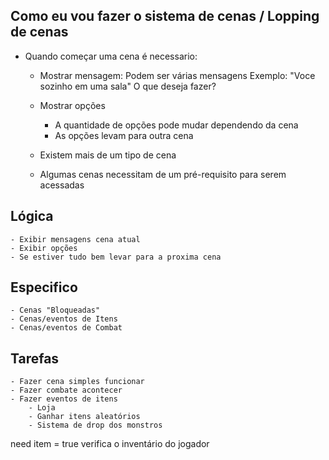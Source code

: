 ## Como eu vou fazer o sistema de cenas / Lopping de cenas

- Quando começar uma cena é necessario:

  - Mostrar mensagem:
    Podem ser várias mensagens
    Exemplo: "Voce sozinho em uma sala"
    O que deseja fazer?

  - Mostrar opções

    - A quantidade de opções pode mudar dependendo da cena
    - As opções levam para outra cena

  - Existem mais de um tipo de cena
  - Algumas cenas necessitam de um pré-requisito para serem acessadas

## Lógica

    - Exibir mensagens cena atual
    - Exibir opções
    - Se estiver tudo bem levar para a proxima cena

## Especifico

    - Cenas "Bloqueadas"
    - Cenas/eventos de Itens
    - Cenas/eventos de Combat

## Tarefas

    - Fazer cena simples funcionar
    - Fazer combate acontecer
    - Fazer eventos de itens
        - Loja
        - Ganhar itens aleatórios
        - Sistema de drop dos monstros

need item = true
verifica o inventário do jogador
